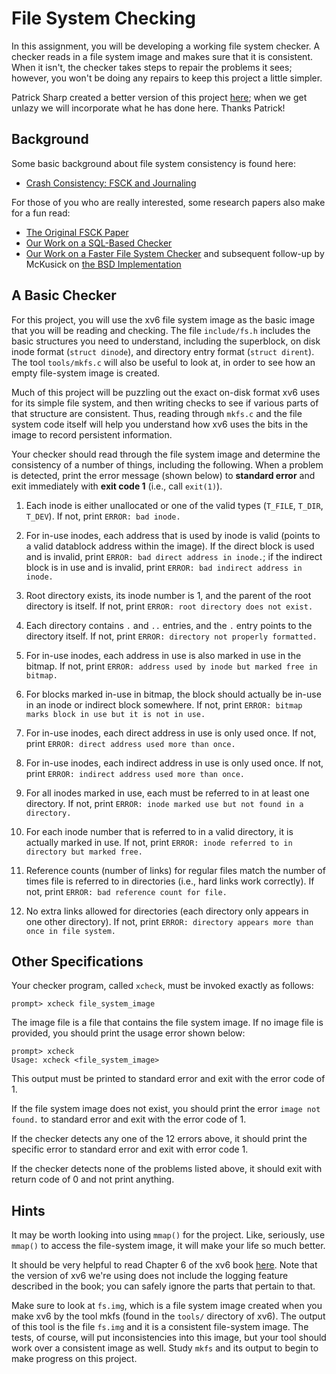 
# File System Checking

In this assignment, you will be developing a working file system checker. A
checker reads in a file system image and makes sure that it is
consistent. When it isn't, the checker takes steps to repair the problems it
sees; however, you won't be doing any repairs to keep this project a little
simpler. 

Patrick Sharp created a better version of this project [here](https://github.com/patrick-sharp/ostep-projects/tree/master/filesystems-checker); when we get unlazy we will incorporate what he has done here. Thanks Patrick!

## Background

Some basic background about file system consistency is found here:

- [Crash Consistency: FSCK and Journaling](http://pages.cs.wisc.edu/~remzi/OSTEP/file-journaling.pdf)

For those of you who are really interested, some research papers also make for
a fun read:

- [The Original FSCK Paper](https://docs.freebsd.org/44doc/smm/03.fsck/paper.pdf)
- [Our Work on a SQL-Based Checker](https://www.usenix.org/legacy/event/osdi08/tech/full_papers/gunawi/gunawi.pdf)
- [Our Work on a Faster File System Checker](http://research.cs.wisc.edu/wind/Publications/ffsck-fast13.pdf) and subsequent follow-up by McKusick on [the BSD Implementation](https://www.usenix.org/system/files/login/articles/05a_mckusick_020-023_online.pdf)


## A Basic Checker

For this project, you will use the xv6 file system image as the basic image
that you will be reading and checking. The file `include/fs.h` includes the
basic structures you need to understand, including the superblock, on disk
inode format (`struct dinode`), and directory entry format (`struct
dirent`). The tool `tools/mkfs.c` will also be useful to look at, in order to
see how an empty file-system image is created.

Much of this project will be puzzling out the exact on-disk format xv6 uses
for its simple file system, and then writing checks to see if various parts of
that structure are consistent. Thus, reading through `mkfs.c` and the file
system code itself will help you understand how xv6 uses the bits in the image
to record persistent information.

Your checker should read through the file system image and determine the
consistency of a number of things, including the following. When a problem is
detected, print the error message (shown below) to **standard error** and
exit immediately with **exit code 1** (i.e., call `exit(1)`). 

1. Each inode is either unallocated or one of the valid types (`T_FILE`, `T_DIR`,
`T_DEV`). If not, print `ERROR: bad inode.`

1. For in-use inodes, each address that is used by inode is valid (points to a
valid datablock address within the image). If the direct block is used and is
invalid, print `ERROR: bad direct address in inode.`; if the indirect block is
in use and is invalid, print `ERROR: bad indirect address in inode.`

1. Root directory exists, its inode number is 1, and the parent of the root
directory is itself. If not, print `ERROR: root directory does not exist.`

1. Each directory contains `.` and `..` entries, and the `.` entry points to the
directory itself. If not, print `ERROR: directory not properly formatted.`

1. For in-use inodes, each address in use is also marked in use in the
  bitmap. If not, print `ERROR: address used by inode but marked free in bitmap.`

1. For blocks marked in-use in bitmap, the block should actually be in-use in
an inode or indirect block somewhere. If not, print `ERROR: bitmap marks block in use but it is not in use.`

1. For in-use inodes, each direct address in use is only used once. If not,
  print `ERROR: direct address used more than once.`

1. For in-use inodes, each indirect address in use is only used once. If not,
  print `ERROR: indirect address used more than once.`

1. For all inodes marked in use, each must be referred to in at least one directory. 
  If not, print `ERROR: inode marked use but not found in a directory.`

1. For each inode number that is referred to in a valid directory, it is actually
  marked in use. If not, print `ERROR: inode referred to in directory but marked free.`

1. Reference counts (number of links) for regular files match the number of times
  file is referred to in directories (i.e., hard links work correctly). 
  If not, print `ERROR: bad reference count for file.`

1. No extra links allowed for directories (each directory only appears in one
  other directory). If not, print `ERROR: directory appears more than once in file system.`


## Other Specifications

Your checker program, called `xcheck`, must be invoked exactly as follows:

```
prompt> xcheck file_system_image
```

The image file is a file that contains the file system image. If no image file
is provided, you should print the usage error shown below:
```
prompt> xcheck 
Usage: xcheck <file_system_image> 
```
This output must be printed to standard error and exit with the error code of 1. 

If the file system image does not exist, you should print the error `image not
found.` to standard error and exit with the error code of 1. 

If the checker detects any one of the 12 errors above, it should print the
specific error to standard error and exit with error code 1.

If the checker detects none of the problems listed above, it should exit with
return code of 0 and not print anything. 

## Hints

It may be worth looking into using `mmap()` for the project. Like, seriously,
use `mmap()` to access the file-system image, it will make your life so much
better. 

It should be very helpful to read Chapter 6 of the xv6 book
[here](https://pdos.csail.mit.edu/6.828/2014/xv6/book-rev8.pdf). Note 
that the version of xv6 we're using does not include the logging feature
described in the book; you can safely ignore the parts that pertain to that.

Make sure to look at `fs.img`, which is a file system image created when you
make xv6 by the tool mkfs (found in the `tools/` directory of xv6). The output
of this tool is the file `fs.img` and it is a consistent file-system image. The
tests, of course, will put inconsistencies into this image, but your tool
should work over a consistent image as well. Study `mkfs` and its output to
begin to make progress on this project.

